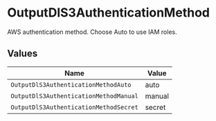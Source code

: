 # OutputDlS3AuthenticationMethod

AWS authentication method. Choose Auto to use IAM roles.


## Values

| Name                                   | Value                                  |
| -------------------------------------- | -------------------------------------- |
| `OutputDlS3AuthenticationMethodAuto`   | auto                                   |
| `OutputDlS3AuthenticationMethodManual` | manual                                 |
| `OutputDlS3AuthenticationMethodSecret` | secret                                 |